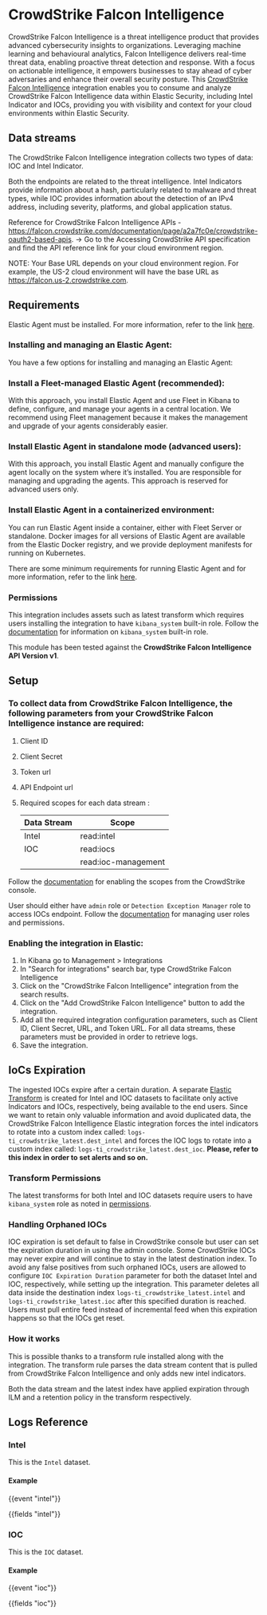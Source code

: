 # CrowdStrike Falcon Intelligence

CrowdStrike Falcon Intelligence is a threat intelligence product that provides advanced cybersecurity insights to organizations. Leveraging machine learning and behavioural analytics, Falcon Intelligence delivers real-time threat data, enabling proactive threat detection and response. With a focus on actionable intelligence, it empowers businesses to stay ahead of cyber adversaries and enhance their overall security posture. This [CrowdStrike Falcon Intelligence](https://www.crowdstrike.com/en-us/) integration enables you to consume and analyze CrowdStrike Falcon Intelligence data within Elastic Security, including Intel Indicator and IOCs, providing you with visibility and context for your cloud environments within Elastic Security.

## Data streams

The CrowdStrike Falcon Intelligence integration collects two types of data: IOC and Intel Indicator.

Both the endpoints are related to the threat intelligence. Intel Indicators provide information about a hash, particularly related to malware and threat types, while IOC provides information about the detection of an IPv4 address, including severity, platforms, and global application status.

Reference for CrowdStrike Falcon Intelligence APIs - https://falcon.crowdstrike.com/documentation/page/a2a7fc0e/crowdstrike-oauth2-based-apis. -> Go to the Accessing CrowdStrike API specification and find the API reference link for your cloud environment region.

NOTE: Your Base URL depends on your cloud environment region.
For example, the US-2 cloud environment will have the base URL as https://falcon.us-2.crowdstrike.com.

## Requirements

Elastic Agent must be installed. For more information, refer to the link [here](https://www.elastic.co/guide/en/fleet/current/elastic-agent-installation.html).

### Installing and managing an Elastic Agent:

You have a few options for installing and managing an Elastic Agent:

### Install a Fleet-managed Elastic Agent (recommended):

With this approach, you install Elastic Agent and use Fleet in Kibana to define, configure, and manage your agents in a central location. We recommend using Fleet management because it makes the management and upgrade of your agents considerably easier.

### Install Elastic Agent in standalone mode (advanced users):

With this approach, you install Elastic Agent and manually configure the agent locally on the system where it’s installed. You are responsible for managing and upgrading the agents. This approach is reserved for advanced users only.

### Install Elastic Agent in a containerized environment:

You can run Elastic Agent inside a container, either with Fleet Server or standalone. Docker images for all versions of Elastic Agent are available from the Elastic Docker registry, and we provide deployment manifests for running on Kubernetes.

There are some minimum requirements for running Elastic Agent and for more information, refer to the link [here](https://www.elastic.co/guide/en/fleet/current/elastic-agent-installation.html).

### Permissions
This integration includes assets such as latest transform which requires users installing the integration to have `kibana_system` built-in role. Follow the [documentation](https://www.elastic.co/guide/en/elasticsearch/reference/current/built-in-roles.html) for information on `kibana_system` built-in role.

This module has been tested against the **CrowdStrike Falcon Intelligence API Version v1**.

## Setup

### To collect data from CrowdStrike Falcon Intelligence, the following parameters from your CrowdStrike Falcon Intelligence instance are required:

1. Client ID
2. Client Secret
3. Token url
4. API Endpoint url
5. Required scopes for each data stream :

    | Data Stream   | Scope                 |
    | ------------- | --------------------- |
    | Intel         | read:intel            |
    | IOC           | read:iocs             |
    |               | read:ioc-management   |

Follow the [documentation](https://www.crowdstrike.com/blog/tech-center/consume-ioc-and-threat-feeds/) for enabling the scopes from the CrowdStrike console.

User should either have `admin` role or `Detection Exception Manager` role to access IOCs endpoint. Follow the [documentation](https://falcon.crowdstrike.com/documentation/page/f20650df/default-roles-reference) for managing user roles and permissions.

### Enabling the integration in Elastic:

1. In Kibana go to Management > Integrations
2. In "Search for integrations" search bar, type CrowdStrike Falcon Intelligence
3. Click on the "CrowdStrike Falcon Intelligence" integration from the search results.
4. Click on the "Add CrowdStrike Falcon Intelligence" button to add the integration.
5. Add all the required integration configuration parameters, such as Client ID, Client Secret, URL, and Token URL. For all data streams, these parameters must be provided in order to retrieve logs.
6. Save the integration.

## IoCs Expiration

The ingested IOCs expire after a certain duration. A separate [Elastic Transform](https://www.elastic.co/guide/en/elasticsearch/reference/current/transforms.html) is created for Intel and IOC datasets to facilitate only active Indicators and IOCs, respectively, being available to the end users. Since we want to retain only valuable information and avoid duplicated data, the CrowdStrike Falcon Intelligence Elastic integration forces the intel indicators to rotate into a custom index called: `logs-ti_crowdstrike_latest.dest_intel` and forces the IOC logs to rotate into a custom index called: `logs-ti_crowdstrike_latest.dest_ioc`.
**Please, refer to this index in order to set alerts and so on.**

### Transform Permissions
The latest transforms for both Intel and IOC datasets require users to have `kibana_system` role as noted in [permissions](https://www.elastic.co/docs/current/integrations/ti_crowdstrike#permissions).

### Handling Orphaned IOCs

IOC expiration is set default to false in CrowdStrike console but user can set the expiration duration in using the admin console. Some CrowdStrike IOCs may never expire and will continue to stay in the latest destination index. To avoid any false positives from such orphaned IOCs, users are allowed to configure `IOC Expiration Duration` parameter for both the dataset Intel and IOC, respectively, while setting up the integration. This parameter deletes all data inside the destination index `logs-ti_crowdstrike_latest.intel` and `logs-ti_crowdstrike_latest.ioc` after this specified duration is reached. Users must pull entire feed instead of incremental feed when this expiration happens so that the IOCs get reset.

### How it works

This is possible thanks to a transform rule installed along with the integration. The transform rule parses the data stream content that is pulled from CrowdStrike Falcon Intelligence and only adds new intel indicators.

Both the data stream and the latest index have applied expiration through ILM and a retention policy in the transform respectively.

## Logs Reference

### Intel

This is the `Intel` dataset.

#### Example

{{event "intel"}}

{{fields "intel"}}

### IOC

This is the `IOC` dataset.

#### Example

{{event "ioc"}}

{{fields "ioc"}}
